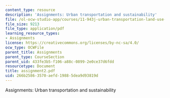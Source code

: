 ```yaml
---
content_type: resource
description: 'Assignments: Urban transportation and sustainability'
file: /ol-ocw-studio-app/courses/11-943j-urban-transportation-land-use-and-the-environment-spring-2002/266b25863570aefd19885dea9d93819d_assignment2.pdf
file_size: 9213
file_type: application/pdf
learning_resource_types:
- Assignments
license: https://creativecommons.org/licenses/by-nc-sa/4.0/
ocw_type: OCWFile
parent_title: Assignments
parent_type: CourseSection
parent_uid: 433fe3b5-f106-a88c-0899-2e0ce37d6fdd
resourcetype: Document
title: assignment2.pdf
uid: 266b2586-3570-aefd-1988-5dea9d93819d
---
```

Assignments: Urban transportation and sustainability